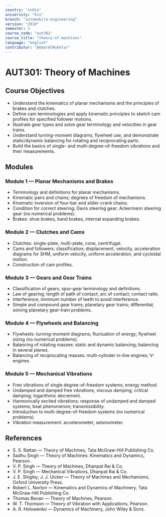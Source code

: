 ```yaml
---
country: "india"
university: "ktu"
branch: "automobile-engineering"
version: "2019"
semester: 5
course_code: "aut301"
course_title: "theory-of-machines"
language: "english"
contributor: "@UmarAlMukhtar"
---
```


# AUT301: Theory of Machines

## Course Objectives

- Understand the kinematics of planar mechanisms and the principles of brakes and clutches.
- Define cam terminologies and apply kinematic principles to sketch cam profiles for specified follower motions.
- Illustrate gear types and solve gear terminology and velocities in gear trains.
- Understand turning-moment diagrams, flywheel use, and demonstrate static/dynamic balancing for rotating and reciprocating parts.
- Build the basics of single- and multi-degree-of-freedom vibrations and their measurements.

## Modules

### Module 1 — Planar Mechanisms and Brakes

- Terminology and definitions for planar mechanisms.
- Kinematic pairs and chains; degrees of freedom of mechanisms.
- Kinematic inversion of four-bar and slider-crank chains.
- Condition for correct steering; Davis steering gear; Ackermann steering gear (no numerical problems).
- Brakes: shoe brakes, band brakes, internal expanding brakes.

### Module 2 — Clutches and Cams

- Clutches: single-plate, multi-plate, cone, centrifugal.
- Cams and followers: classification; displacement, velocity, acceleration diagrams for SHM, uniform velocity, uniform acceleration, and cycloidal motion.
- Construction of cam profiles.

### Module 3 — Gears and Gear Trains

- Classification of gears; spur-gear terminology and definitions.
- Law of gearing; length of path of contact; arc of contact; contact ratio.
- Interference; minimum number of teeth to avoid interference.
- Simple and compound gear trains; planetary gear trains; differential; solving planetary gear-train problems.

### Module 4 — Flywheels and Balancing

- Flywheels: turning-moment diagrams; fluctuation of energy; flywheel sizing (no numerical problems).
- Balancing of rotating masses: static and dynamic balancing; balancing in several planes.
- Balancing of reciprocating masses: multi-cylinder in-line engines; V-engines.

### Module 5 — Mechanical Vibrations

- Free vibrations of single degree-of-freedom systems; energy method.
- Undamped and damped free vibrations; viscous damping; critical damping; logarithmic decrement.
- Harmonically excited vibrations; response of undamped and damped systems; beat phenomenon; transmissibility.
- Introduction to multi-degree-of-freedom systems (no numerical problems).
- Vibration measurement: accelerometer; seismometer.

## References

- S. S. Rattan — Theory of Machines, Tata McGraw-Hill Publishing Co.
- Sadhu Singh — Theory of Machines: Kinematics and Dynamics, Pearson.
- V. P. Singh — Theory of Machines, Dhanpat Rai & Co.
- V. P. Singh — Mechanical Vibrations, Dhanpat Rai & Co.
- J. E. Shigley, J. J. Uicker — Theory of Machines and Mechanisms, Oxford University Press.
- Robert L. Norton — Kinematics and Dynamics of Machinery, Tata McGraw-Hill Publishing Co.
- Thomas Bevan — Theory of Machines, Pearson.
- W. T. Thomson — Theory of Vibration with Applications, Pearson.
- A. R. Holowenko — Dynamics of Machinery, John Wiley & Sons.
